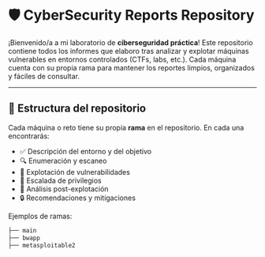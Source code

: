 # 🛡️ CyberSecurity Reports Repository

¡Bienvenido/a a mi laboratorio de **ciberseguridad práctica**! Este repositorio contiene todos los informes que elaboro tras analizar y explotar máquinas vulnerables en entornos controlados (CTFs, labs, etc.). Cada máquina cuenta con su propia rama para mantener los reportes limpios, organizados y fáciles de consultar.

---

## 📂 Estructura del repositorio

Cada máquina o reto tiene su propia **rama** en el repositorio. En cada una encontrarás:

- ✅ Descripción del entorno y del objetivo
- 🔍 Enumeración y escaneo
- 🎯 Explotación de vulnerabilidades
- 🐚 Escalada de privilegios
- 📝 Análisis post-explotación
- 🔒 Recomendaciones y mitigaciones

Ejemplos de ramas:

```bash
├── main
├── bwapp
├── metasploitable2
